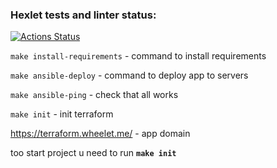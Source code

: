 ### Hexlet tests and linter status:
[![Actions Status](https://github.com/wheelet/devops-for-programmers-project-lvl3/workflows/hexlet-check/badge.svg)](https://github.com/wheelet/devops-for-programmers-project-lvl3/actions)

`make install-requirements` - command to install requirements

`make ansible-deploy` - command to deploy app to servers

`make ansible-ping` - check that all works

`make init` - init terraform 

https://terraform.wheelet.me/ - app domain


too start project u need to run **`make init`**
